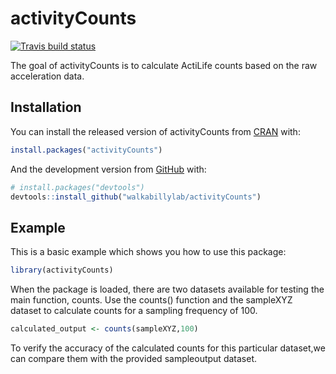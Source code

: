 
<!-- README.md is generated from README.Rmd. Please edit that file -->

# activityCounts

<!-- badges: start -->

[![Travis build
status](https://travis-ci.org/walkabillylab/activityCounts.svg?branch=master)](https://travis-ci.org/walkabillylab/activityCounts)
<!-- badges: end -->

The goal of activityCounts is to calculate ActiLife counts based on the
raw acceleration data.

## Installation

You can install the released version of activityCounts from
[CRAN](https://CRAN.R-project.org) with:

``` r
install.packages("activityCounts")
```

And the development version from [GitHub](https://github.com/) with:

``` r
# install.packages("devtools")
devtools::install_github("walkabillylab/activityCounts")
```

## Example

This is a basic example which shows you how to use this package:

``` r
library(activityCounts)
```

When the package is loaded, there are two datasets available for testing
the main function, counts. Use the counts() function and the sampleXYZ
dataset to calculate counts for a sampling frequency of 100.

``` r
calculated_output <- counts(sampleXYZ,100)
```

To verify the accuracy of the calculated counts for this particular
dataset,we can compare them with the provided sampleoutput dataset.
